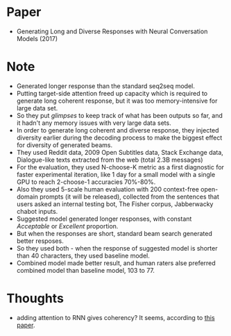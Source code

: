 # Paper

- Generating Long and Diverse Responses with Neural Conversation Models (2017)

# Note

- Generated longer response than the standard seq2seq model.
- Putting target-side attention freed up capacity which is required to generate long coherent response, but it was too memory-intensive for large data set.
- So they put _glimpses_ to keep track of what has been outputs so far, and it hadn't any memory issues with very large data sets.
- In order to generate long coherent and diverse response, they injected diversity earlier during the decoding process to make the biggest effect for diversity of generated beams.
- They used Reddit data, 2009 Open Subtitles data, Stack Exchange data, Dialogue-like texts extracted from the web (total 2.3B messages)
- For the evaluation, they used N-choose-K metric as a first diagnostic for faster experimental iteration, like 1 day for a small model with a single GPU to reach 2-choose-1 accuracies 70%-80%.
- Also they used 5-scale human evaluation with 200 context-free open-domain prompts (it will be released), collected from the sentences that users asked an internal testing bot, The Fisher corpus, Jabberwacky chabot inputs.
- Suggested model generated longer responses, with constant _Acceptable_ or _Excellent_ proportion.
- But when the responses are short, standard beam search generated better resposes.
- So they used both - when the response of suggested model is shorter than 40 characters, they used baseline model.
- Combined model made better result, and human raters alse preferred combined model than baseline model, 103 to 77.


# Thoughts

- adding attention to RNN gives coherency? It seems, according to [this paper](https://arxiv.org/abs/1611.06997).
